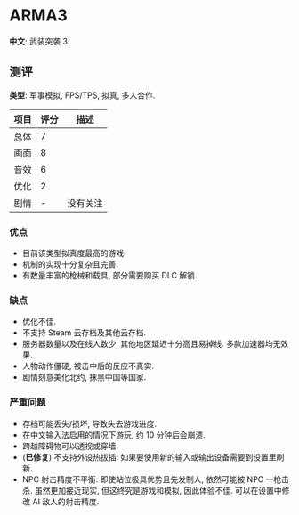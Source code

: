 # ARMA3

**中文**: 武装突袭 3.  

## 测评

**类型**: 军事模拟, FPS/TPS, 拟真, 多人合作.  

| 项目 | 评分 | 描述     |
| ---- | ---- | -------- |
| 总体 | 7    |          |
| 画面 | 8    |          |
| 音效 | 6    |          |
| 优化 | 2    |          |
| 剧情 | -    | 没有关注 |

### 优点

- 目前该类型拟真度最高的游戏.
- 机制的实现十分复杂且完善.
- 有数量丰富的枪械和载具, 部分需要购买 DLC 解锁.

### 缺点

- 优化不佳.
- 不支持 Steam 云存档及其他云存档.
- 服务器数量以及在线人数少, 其他地区延迟十分高且易掉线. 多款加速器均无效果.
- 人物动作僵硬, 被击中后的反应不真实.
- 剧情刻意美化北约, 抹黑中国等国家.

### 严重问题

- 存档可能丢失/损坏, 导致失去游戏进度.
- 在中文输入法启用的情况下游玩, 约 10 分钟后会崩溃.
- 跨越障碍物可以透视或穿墙.
- (**已修复**) 不支持外设热拔插: 如果要使用新的输入或输出设备需要到设置里刷新.
- NPC 射击精度不平衡: 即使站位极具优势且先发制人, 依然可能被 NPC 一枪击杀. 虽然更加接近现实, 但这终究是游戏和模拟, 因此体验不佳. 可以在设置中修改 AI 敌人的射击精度.
